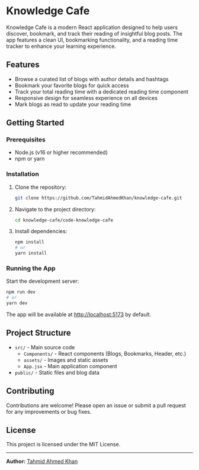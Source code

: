 # Knowledge Cafe

Knowledge Cafe is a modern React application designed to help users discover, bookmark, and track their reading of insightful blog posts. The app features a clean UI, bookmarking functionality, and a reading time tracker to enhance your learning experience.

## Features

- Browse a curated list of blogs with author details and hashtags
- Bookmark your favorite blogs for quick access
- Track your total reading time with a dedicated reading time component
- Responsive design for seamless experience on all devices
- Mark blogs as read to update your reading time

## Getting Started

### Prerequisites
- Node.js (v16 or higher recommended)
- npm or yarn

### Installation
1. Clone the repository:
   ```bash
   git clone https://github.com/TahmidAhmedKhan/knowledge-cafe.git
   ```
2. Navigate to the project directory:
   ```bash
   cd knowledge-cafe/code-knowledge-cafe
   ```
3. Install dependencies:
   ```bash
   npm install
   # or
   yarn install
   ```

### Running the App
Start the development server:
```bash
npm run dev
# or
yarn dev
```
The app will be available at [http://localhost:5173](http://localhost:5173) by default.

## Project Structure

- `src/` - Main source code
  - `Components/` - React components (Blogs, Bookmarks, Header, etc.)
  - `assets/` - Images and static assets
  - `App.jsx` - Main application component
- `public/` - Static files and blog data

## Contributing

Contributions are welcome! Please open an issue or submit a pull request for any improvements or bug fixes.

## License

This project is licensed under the MIT License.

---
**Author:** [Tahmid Ahmed Khan](https://github.com/TahmidAhmedKhan)
